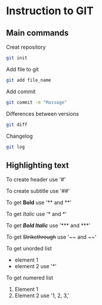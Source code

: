 # Instruction to GIT

## Main commands
Creat repository
```sh
git init
```
Add file to git
```sh
git add file_name
```
Add commit
```sh
git commit -m "Massage"
```
Differences between versions
```sh
git diff
```
Changelog
```sh
git log
```

## Highlighting text
To create header use '#'

To create subtitle use '##'

To get **Bold** use '** and **'

To get *Italic* use '* and *'

To get ***Bold Italic*** use '*** and ***' 

To get ~~Strikethrough~~ use '~~ and ~~'

To get unorded list 
* element 1
* element 2
use '*'

To get numered list
1. Element 1
2. Element 2
use '1, 2, 3,'